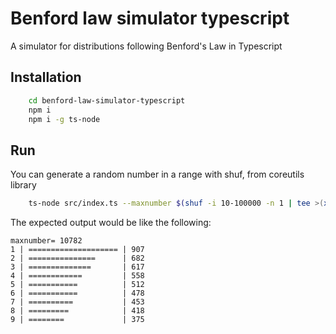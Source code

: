 # Benford law simulator typescript
A simulator for distributions following Benford's Law in Typescript

## Installation

```sh
    cd benford-law-simulator-typescript
    npm i
    npm i -g ts-node
```

## Run

You can generate a random number in a range with shuf, from coreutils library

```sh
    ts-node src/index.ts --maxnumber $(shuf -i 10-100000 -n 1 | tee >(xargs echo "maxnumber=" 1>&2)) --digitcount 1 --samplecount 5000 --minnumber 1
```

The expected output would be like the following:

```
maxnumber= 10782
1 | ==================== | 907
2 | ===============      | 682
3 | ==============       | 617
4 | ============         | 558
5 | ===========          | 512
6 | ===========          | 478
7 | ==========           | 453
8 | =========            | 418
9 | ========             | 375
```

